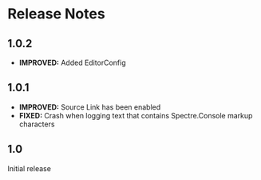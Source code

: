 ﻿
Release Notes
=============

1.0.2
-----

* **IMPROVED:** Added EditorConfig

1.0.1
-----

* **IMPROVED:** Source Link has been enabled
* **FIXED:** Crash when logging text that contains Spectre.Console markup characters

1.0
---

Initial release
